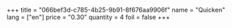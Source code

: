 +++
title = "066bef3d-c785-4b25-9b91-8f676aa9906f"
name = "Quicken"
lang = ["en"]
price = "0.30"
quantity = 4
foil = false
+++
